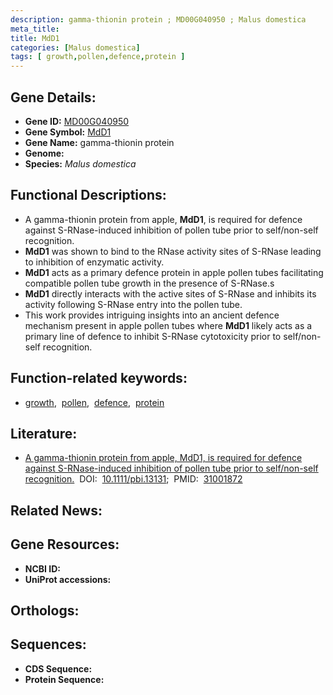 ```yaml
---
description: gamma-thionin protein ; MD00G040950 ; Malus domestica
meta_title:
title: MdD1
categories: [Malus domestica]
tags: [ growth,pollen,defence,protein ]
---
```


## Gene Details:
- **Gene ID:** [MD00G040950]()
- **Gene Symbol:** <u>MdD1</u>
- **Gene Name:** gamma-thionin protein
- **Genome:** []()
- **Species:** *Malus domestica*

## Functional Descriptions:
   - A gamma-thionin protein from apple, **MdD1**, is required for defence against S-RNase-induced inhibition of pollen tube prior to self/non-self recognition.
   - **MdD1** was shown to bind to the RNase activity sites of S-RNase leading to inhibition of enzymatic activity.
   - **MdD1** acts as a primary defence protein in apple pollen tubes facilitating compatible pollen tube growth in the presence of S-RNase.s
   - **MdD1** directly interacts with the active sites of S-RNase and inhibits its activity following S-RNase entry into the pollen tube.
   - This work provides intriguing insights into an ancient defence mechanism present in apple pollen tubes where **MdD1** likely acts as a primary line of defence to inhibit S-RNase cytotoxicity prior to self/non-self recognition.

## Function-related keywords:
   - [growth](/tags/growth/),&nbsp;&nbsp;[pollen](/tags/pollen/),&nbsp;&nbsp;[defence](/tags/defence/),&nbsp;&nbsp;[protein](/tags/protein/)

## Literature:
   - [A gamma-thionin protein from apple, MdD1, is required for defence against S-RNase-induced inhibition of pollen tube prior to self/non-self recognition.](https://doi.org/10.1111/pbi.13131)&nbsp;&nbsp;DOI:&nbsp;&nbsp;[10.1111/pbi.13131](https://doi.org/10.1111/pbi.13131);&nbsp;&nbsp;PMID:&nbsp;&nbsp;[31001872](https://pubmed.ncbi.nlm.nih.gov/31001872/)

## Related News:

## Gene Resources:
- **NCBI ID:**  [](https://www.ncbi.nlm.nih.gov/gene/?term=)
- **UniProt accessions:**  [](https://www.uniprot.org/uniprotkb//entry)

## Orthologs:

## Sequences:
- **CDS Sequence:**
- **Protein Sequence:**
